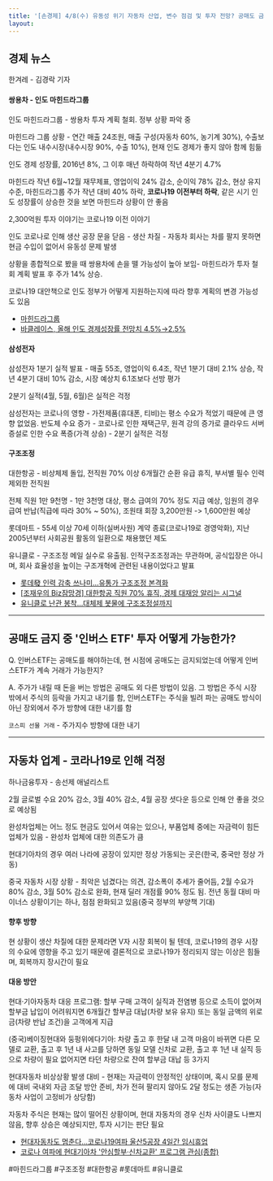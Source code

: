 ```yaml
---
title: '[손경제] 4/8(수) 유동성 위기 자동차 산업, 변수 점검 및 투자 전망? 공매도 금지 중 '인버스ETF' 투자 어떻게 가능한가?'
layout: 
---
```


## 경제 뉴스

한겨레 - 김경락 기자

#### 쌍용차 - 인도 마힌드라그룹

인도 마힌드라그룹 - 쌍용차 투자 계획 철회. 정부 상황 파악 중

마힌드라 그룹 상황 - 연간 매출 24조원, 매출 구성(자동차 60%, 농기계 30%), 수출보다는 인도 내수시장(내수시장 90%, 수출 10%), 현재 인도 경제가 좋지 않아 함께 힘듦

인도 경제 성장률, 2016년 8%, 그 이후 매년 하락하여 작년 4분기 4.7%

마힌드라 작년 6월\~12월 재무제표, 영업이익 24% 감소, 순이익 78% 감소, 현상 유지 수준, 마힌드라그룹 주가 작년 대비 40% 하락, **코로나19 이전부터 하락**, 같은 시기 인도 성장률이 상승한 것을 보면 마힌드라 상황이 안 좋음

2,300억원 투자 이야기는 코로나19 이전 이야기

인도 코로나로 인해 생산 공장 문을 닫음 - 생산 차질 - 자동차 회사는 차를 팔지 못하면 현금 수입이 없어서 유동성 문제 발생

상황을 종합적으로 봤을 때 쌍용차에 손을 뗄 가능성이 높아 보임- 마힌드라가 투자 철회 계획 발표 후 주가 14% 상승.

코로나19 대안책으로 인도 정부가 어떻게 지원하는지에 따라 향후 계획의 변경 가능성도 있음

* [마힌드라그룹](https://namu.wiki/w/%EB%A7%88%ED%9E%8C%EB%93%9C%EB%9D%BC%20%26%20%EB%A7%88%ED%9E%8C%EB%93%9C%EB%9D%BC)
* [바클레이스, 올해 인도 경제성장률 전망치 4.5%→2.5%](http://news.einfomax.co.kr/news/articleView.html?idxno=4078962)

#### 삼성전자

삼성전자 1분기 실적 발표 - 매출 55조, 영업이익 6.4조, 작년 1분기 대비 2.1% 상승, 작년 4분기 대비 10% 감소, 시장 예상치 6.1조보다 선방 평가

2분기 실적(4월, 5월, 6월)은 실적은 걱정

삼성전자는 코로나의 영향 - 가전제품(휴대폰, 티비)는 평소 수요가 적었기 때문에 큰 영향 없었음. 반도체 수요 증가 - 코로나로 인한 재택근무, 원격 강의 증가로 클라우드 서버 증설로 인한 수요 폭증(가격 상승) - 2분기 실적은 걱정

#### 구조조정

대한항공 - 비상체제 돌입, 전직원 70% 이상 6개월간 순환 유급 휴직, 부서별 필수 인력 제외한 전직원

전체 직원 1만 9천명 - 1만 3천명 대상, 평소 급여의 70% 정도 지급 예상, 임원의 경우 급여 반납(직급에 따라 30% \~ 50%), 조원태 회장 3,200만원 -> 1,600만원 예상

롯데마트 - 55세 이상 70세 이하(실버사원) 계약 종료(코로나19로 경영악화), 지난 2005년부터 사회공원 활동의 일환으로 채용했던 제도

유니클로 - 구조조정 메일 실수로 유출됨. 인적구조조정과는 무관하며, 공식입장은 아니며, 회사 효율성을 높이는 구조개혁에 관련된 내용이었다고 발표

* [롯데發 인력 감축 쓰나미…유통가 구조조정 본격화](https://www.edaily.co.kr/news/read?newsId=01289046625734480&mediaCodeNo=257&OutLnkChk=Y)
* [[조재우의 Biz잠망경] 대한항공 직원 70% 휴직, 경제 대재앙 알리는 시그널](https://www.hankookilbo.com/News/Read/202004090323332780?did=DA&dtype=&dtypecode=&prnewsid=)
* [유니클로 난관 봉착…대체제 봇물에 구조조정설까지](http://www.ebn.co.kr/news/view/1423524)

----

## 공매도 금지 중 '인버스 ETF' 투자 어떻게 가능한가? 

Q. 인버스ETF는 공매도를 해야하는데, 현 시점에 공매도는 금지되었는데 어떻게 인버스ETF가 계속 거래가 가능한지?

A. 주가가 내릴 때 돈을 버는 방법은 공매도 외 다른 방법이 있음.
그 방법은 주식 시장 밖에서 주식의 등락을 가지고 내기를 함, 인버스ETF는 주식을 빌려 파는 공매도 방식이 아닌 장외에서 주가 방향에 대한 내기를 함

`코스피 선물 거래` - 주가지수 방향에 대한 내기

----

## 자동차 업계 - 코라나19로 인해 걱정

하나금융투자 - 송선제 애널리스트

2월 글로벌 수요 20% 감소, 3월 40% 감소, 4월 공장 셧다운 등으로 인해 안 좋을 것으로 예상됨 

완성차업체는 어느 정도 현금도 있어서 여유는 있으나, 부품업체 중에는 자금력이 힘든 업체가 있음 - 완성차 업체에 대한 의존도가 큼

현대기아차의 경우 여러 나라에 공장이 있지만 정상 가동되는 곳은(한국, 중국만 정상 가동)

중국 자동차 시장 상황 - 최악은 넘겼다는 의견, 감소폭이 추세가 줄어듬, 2월 수요가 80% 감소, 3월 50% 감소로 완화, 현재 딜러 개점률 90% 정도 됨. 전년 동월 대비 마이너스 상황이기는 하나, 점점 완화되고 있음(중국 정부의 부양책 기대)

#### 향후 방향
 현 상황이 생산 차질에 대한 문제라면 V자 시장 회복이 될 텐데, 코로나19의 경우 시장의 수요에 영향을 주고 있기 때문에 결론적으로 코로나19가 정리되지 않는 이상은 힘들며, 회복까지 장시간이 필요

#### 대응 방안

현대·기아자동차 대응 프로그램:  할부 구매 고객이 실직과 전염병 등으로 소득이 없어져 할부금 납입이 어려워지면 6개월간 할부금 대납(차량 보유 유지) 또는 동일 금액의 위로금(차량 반납 조건)을 고객에게 지급

(중국)베이징현대와 둥펑위에다기아:  차량 출고 후 한달 내 고객 마음이 바뀌면 다른 모델로 교환, 출고 후 1년 내 사고를 당하면 동일 모델 신차로 교환, 출고 후 1년 내 실직 등으로 차량이 필요 없어지면 타던 차량으로 잔여 할부금 대납 등 3가지

현대자동차 비상상황 발생 대비 - 현재는 자금력이 안정적인 상태이며, 혹시 모를 문제에 대비 국내외 자금 조달 방안 준비, 차가 전혀 팔리지 않아도 2달 정도는 생존 가능(자동차 사업이 고정비가 상당함)

자동차 주식은 현재는 많이 떨어진 상황이며, 현대 자동차의 경우 신차 사이클도 나쁘지 않음, 향후 상승은 예상되지만, 투자 시기는 판단 필요

* [현대자동차도 멈춘다...코로나19여파 울산5공장 4일간 임시휴업](https://www.fnnews.com/news/202004081509066690)
* [코로나 여파에 현대기아차 '안심할부·신차교환' 프로그램 관심(종합)](https://www.yna.co.kr/view/AKR20200406029251003?input=1179m)

#마힌드라그룹 #구조조정 #대한항공 #롯데마트 #유니클로